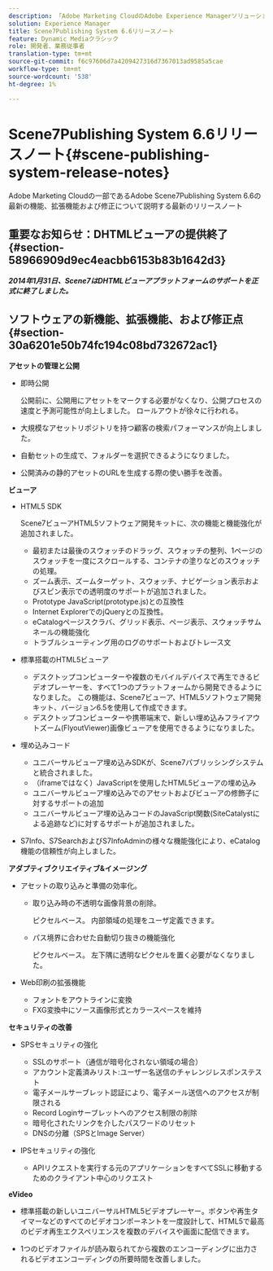 ```yaml
---
description: 「Adobe Marketing CloudのAdobe Experience Managerソリューションに含まれるAdobe Scene7パブリッシングシステム6.6の最新の機能、拡張機能および修正について説明する最新のリリースノートです。」
solution: Experience Manager
title: Scene7Publishing System 6.6リリースノート
feature: Dynamic Mediaクラシック
role: 開発者、業務従事者
translation-type: tm+mt
source-git-commit: f6c97606d7a4209427316d7367013ad9585a5cae
workflow-type: tm+mt
source-wordcount: '538'
ht-degree: 1%

---
```



# Scene7Publishing System 6.6リリースノート{#scene-publishing-system-release-notes}

Adobe Marketing Cloudの一部であるAdobe Scene7Publishing System 6.6の最新の機能、拡張機能および修正について説明する最新のリリースノート

## 重要なお知らせ：DHTMLビューアの提供終了{#section-58966909d9ec4eacbb6153b83b1642d3}

***2014年1月31日、Scene7はDHTMLビューアプラットフォームのサポートを正式に終了しました。***

## ソフトウェアの新機能、拡張機能、および修正点{#section-30a6201e50b74fc194c08bd732672ac1}

**アセットの管理と公開**

* 即時公開

   公開前に、公開用にアセットをマークする必要がなくなり、公開プロセスの速度と予測可能性が向上しました。 ロールアウトが徐々に行われる。

* 大規模なアセットリポジトリを持つ顧客の検索パフォーマンスが向上しました。
* 自動セットの生成で、フォルダーを選択できるようになりました。
* 公開済みの静的アセットのURLを生成する際の使い勝手を改善。

**ビューア**

* HTML5 SDK

   Scene7ビューアHTML5ソフトウェア開発キットに、次の機能と機能強化が追加されました。

   * 最初または最後のスウォッチのドラッグ、スウォッチの整列、1ページのスウォッチを一度にスクロールする、コンテナの塗りなどのスウォッチの処理。
   * ズーム表示、ズームターゲット、スウォッチ、ナビゲーション表示およびスピン表示での透明度のサポートが追加されました。
   * Prototype JavaScript(prototype.js)との互換性
   * Internet ExplorerでのjQueryとの互換性。
   * eCatalogページスクラバ、グリッド表示、ページ表示、スウォッチサムネールの機能強化
   * トラブルシューティング用のログのサポートおよびトレース文

* 標準搭載のHTML5ビューア

   * デスクトップコンピューターや複数のモバイルデバイスで再生できるビデオプレーヤーを、すべて1つのプラットフォームから開発できるようになりました。 この機能は、Scene7ビューア、HTML5ソフトウェア開発キット、バージョン6.5を使用して作成できます。
   * デスクトップコンピューターや携帯端末で、新しい埋め込みフライアウトズーム(FlyoutViewer)画像ビューアを使用できるようになりました。

* 埋め込みコード

   * ユニバーサルビューア埋め込みSDKが、Scene7パブリッシングシステムと統合されました。
   * （iframeではなく）JavaScriptを使用したHTML5ビューアの埋め込み
   * ユニバーサルビューア埋め込みでのアセットおよびビューアの修飾子に対するサポートの追加
   * ユニバーサルビューア埋め込みコードのJavaScript関数(SiteCatalystによる追跡など)に対するサポートが追加されました。

* S7Info、S7SearchおよびS7InfoAdminの様々な機能強化により、eCatalog機能の信頼性が向上しました。

**アダプティブクリエイティブ&amp;イメージング**

* アセットの取り込みと準備の効率化。

   * 取り込み時の不透明な画像背景の削除。

      ピクセルベース。 内部領域の処理をユーザ定義できます。
   * パス境界に合わせた自動切り抜きの機能強化

      ピクセルベース。 左下隅に透明なピクセルを置く必要がなくなりました。

* Web印刷の拡張機能

   * フォントをアウトラインに変換
   * FXG変換中にソース画像形式とカラースペースを維持

**セキュリティの改善**

* SPSセキュリティの強化

   * SSLのサポート（通信が暗号化されない領域の場合）
   * アカウント定義済みリスト:ユーザー名送信のチャレンジレスポンステスト
   * 電子メールサーブレット認証により、電子メール送信へのアクセスが制限される
   * Record Loginサーブレットへのアクセス制限の削除
   * 暗号化されたリンクを介したパスワードのリセット
   * DNSの分離（SPSとImage Server）

* IPSセキュリティの強化

   * APIリクエストを実行する元のアプリケーションをすべてSSLに移動するためのクライアント中心のリクエスト

**eVideo**

* 標準搭載の新しいユニバーサルHTML5ビデオプレーヤー。ボタンや再生タイマーなどのすべてのビデオコンポーネントを一度設計して、HTML5で最高のビデオ再生エクスペリエンスを複数のデバイスや画面に配信できます。

<!--   See [About using HTML5 video](http://help.adobe.com/en_US/scene7/using/WS98ca2e6790647c064dcc4e2c1399dadca0f-8000.html). -->

* 1つのビデオファイルが読み取られてから複数のエンコーディングに出力されるビデオエンコーディングの所要時間を改善しました。

